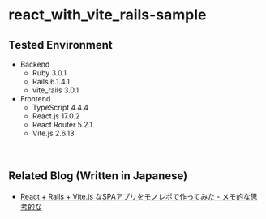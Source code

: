 # react_with_vite_rails-sample

## Tested Environment

- Backend
  - Ruby 3.0.1
  - Rails 6.1.4.1
  - vite_rails 3.0.1
- Frontend 
  - TypeScript 4.4.4 
  - React.js 17.0.2
  - React Router 5.2.1
  - Vite.js 2.6.13

　  
## Related Blog (Written in Japanese)

- [React + Rails + Vite.js なSPAアプリをモノレポで作ってみた - メモ的な思考的な](https://thinkami.hatenablog.com/entry/2021/10/31/232038)